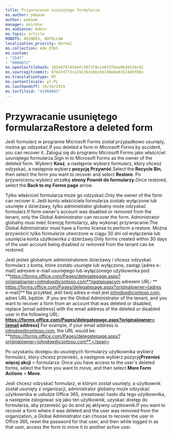 ```yaml
---
title: Przywracanie usuniętego formularza
ms.author: pebaum
author: pebaum
manager: mnirkhe
ms.audience: Admin
ms.topic: article
ROBOTS: NOINDEX, NOFOLLOW
localization_priority: Normal
ms.collection: Adm_O365
ms.custom:
- "2547"
- "9000672"
ms.openlocfilehash: 185e8787454efc38f378cce6fd7bea06d453bc92
ms.sourcegitcommit: 07b47d7f3ca191363e6bc84140e8e01524d6f08e
ms.translationtype: MT
ms.contentlocale: pl-PL
ms.lasthandoff: 10/24/2019
ms.locfileid: "41969663"
---
```

# <a name="restore-a-deleted-form"></a><span data-ttu-id="b4a0b-102">Przywracanie usuniętego formularza</span><span class="sxs-lookup"><span data-stu-id="b4a0b-102">Restore a deleted form</span></span>

<span data-ttu-id="b4a0b-103">Jeśli formularz w programie Microsoft Forms został przypadkowo usunięty, można go odzyskać.</span><span class="sxs-lookup"><span data-stu-id="b4a0b-103">If you deleted a form in Microsoft Forms by accident, you can recover it.</span></span> <span data-ttu-id="b4a0b-104">Zaloguj się do programu Microsoft Forms jako właściciel usuniętego formularza.</span><span class="sxs-lookup"><span data-stu-id="b4a0b-104">Sign in to Microsoft Forms as the owner of the deleted form.</span></span> <span data-ttu-id="b4a0b-105">Wybierz **Kosz**, a następnie wybierz formularz, który chcesz odzyskać, a następnie wybierz **pozycję Przywróć**.</span><span class="sxs-lookup"><span data-stu-id="b4a0b-105">Select the **Recycle Bin**, then select the form you want to recover and select **Restore**.</span></span> <span data-ttu-id="b4a0b-106">Po przywróceniu wybierz strzałkę **strony Powrót do formularzy.**</span><span class="sxs-lookup"><span data-stu-id="b4a0b-106">Once restored, select the **Back to my Forms page** arrow.</span></span>

<span data-ttu-id="b4a0b-107">Tylko właściciel formularza może go odzyskać.</span><span class="sxs-lookup"><span data-stu-id="b4a0b-107">Only the owner of the form can recover it.</span></span> <span data-ttu-id="b4a0b-108">Jeśli konto właściciela formularza zostało wyłączone lub usunięte z dzierżawy, tylko administrator globalny może odzyskać formularz.</span><span class="sxs-lookup"><span data-stu-id="b4a0b-108">If form owner's account was disabled or removed from the tenant, only the Global Administrator can recover the form.</span></span> <span data-ttu-id="b4a0b-109">Administrator globalny musi mieć licencję formularzy, aby wykonać przywracanie.</span><span class="sxs-lookup"><span data-stu-id="b4a0b-109">The Global Administrator must have a Forms license to perform a restore.</span></span> <span data-ttu-id="b4a0b-110">Można przywrócić tylko formularze utworzone w ciągu 30 dni od wyłączenia lub usunięcia konta użytkownika z dzierżawy.</span><span class="sxs-lookup"><span data-stu-id="b4a0b-110">Only forms created within 30 days of the user account being disabled or removed from the tenant can be restored.</span></span>

<span data-ttu-id="b4a0b-111">Jeśli jesteś globalnym administratorem dzierżawy i chcesz odzyskać formularz z konta, które zostało usunięte lub wyłączone, zastąp [adres e-mail] adresem e-mail usuniętego lub wyłączonego użytkownika pod **https://forms.office.com/Pages/delegatepage.aspx?originalowner=johndoe@contoso.com**następującym adresem URL: \*\* https://forms.office.com/Pages/delegatepage.aspx?originalowner=[adres e-mail]\*\* Na przykład, jeśli twój adres e-mail jest johndoe@contoso.com, adres URL będzie: .</span><span class="sxs-lookup"><span data-stu-id="b4a0b-111">If you are the Global Administrator of the tenant, and you want to recover a form from an account that was deleted or disabled, replace [email address] with the email address of the deleted or disabled user in the following URL: **https://forms.office.com/Pages/delegatepage.aspx?originalowner=[email address]** For example, if your email address is johndoe@contoso.com, the URL would be: **https://forms.office.com/Pages/delegatepage.aspx?originalowner=johndoe@contoso.com**.</span></span> 

<span data-ttu-id="b4a0b-112">Po uzyskaniu dostępu do usuniętych formularzy użytkownika wybierz formularz, który chcesz przenieść, a następnie wybierz pozycję**Przenieś** **więcej akcji** > formularza .</span><span class="sxs-lookup"><span data-stu-id="b4a0b-112">Once you have access to the user's deleted forms, select the form you want to move, and then select **More Form Actions** > **Move**.</span></span>

<span data-ttu-id="b4a0b-113">Jeśli chcesz odzyskać formularz, w którym został usunięty, a użytkownik został usunięty z organizacji, administrator globalny może odzyskać użytkownika w usłudze Office 365, zresetować hasło dla tego użytkownika, a następnie zalogować się jako ten użytkownik, uzyskać dostęp do formularza, aby przenieść go do anot jej aktywny użytkownik.</span><span class="sxs-lookup"><span data-stu-id="b4a0b-113">If you want to recover a form where it was deleted and the user was removed from the organization, a Global Administrator can choose to recover the user in Office 365, reset the password for that user, and then while logged in as that user, access the form to move it to another active user.</span></span> 